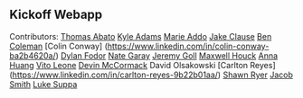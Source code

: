 ## Kickoff Webapp

Contributors: 
    [Thomas Abato](https://www.linkedin.com/in/thomasabato/)
    [Kyle Adams](https://www.linkedin.com/in/kyleadams12/)
    [Marie Addo](https://www.linkedin.com/in/marie-stella-0779a417b/)
    [Jake Clause](https://www.linkedin.com/in/jake-clause-56396a252/)
    [Ben Coleman](https://www.linkedin.com/in/moraviancoleman/)
    [Colin Conway] (https://www.linkedin.com/in/colin-conway-ba2b4620a/)
    [Dylan Fodor](https://www.linkedin.com/in/dylan-fodor/)
    [Nate Garay](https://www.linkedin.com/in/nathan-garay-642709252/)
    [Jeremy Goll](https://www.linkedin.com/in/jeremy-goll-85b699253/)
    [Maxwell Houck](www.linkedin.com/in/maxwell-houck-90750a239/)
    [Anna Huang](https://www.linkedin.com/in/anna-huang-73b9b4252/)
    [Vito Leone](https://www.linkedin.com/in/vito-leone/)
    [Devin McCormack](https://www.linkedin.com/in/devin-mccormack-6a8214226/)
    David Olsakowski
    [Carlton Reyes] (https://www.linkedin.com/in/carlton-reyes-9b22b01aa/)
    [Shawn Ryer](https://www.linkedin.com/in/shawn-ryer-914354227/)
    [Jacob Smith](https://www.linkedin.com/in/jacob-smith-a12842205/)
    [Luke Suppa](https://www.linkedin.com/in/luke-suppa-593b0b254/) 
